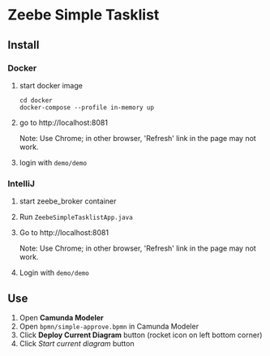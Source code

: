 Zeebe Simple Tasklist
=========================
## Install
### Docker
1. start docker image
    ```
    cd docker
    docker-compose --profile in-memory up
    ```
1. go to http://localhost:8081

    Note: Use Chrome; in other browser, 'Refresh' link in the page may not work.
1. login with `demo/demo`

### IntelliJ
1. start zeebe_broker container
1. Run `ZeebeSimpleTasklistApp.java`
1. Go to http://localhost:8081
   
   Note: Use Chrome; in other browser, 'Refresh' link in the page may not work.

3. Login with `demo/demo`

## Use
1. Open **Camunda Modeler**
2. Open `bpmn/simple-approve.bpmn` in Camunda Modeler
3. Click **Deploy Current Diagram** button (rocket icon on left bottom corner)
4. Click *Start current diagram* button 

